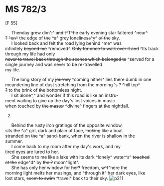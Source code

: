 # MS 782/3

[F 55]

&nbsp;&nbsp;&nbsp;&nbsp;&nbsp;The~~n~~day grew dim^.^ ~~and~~ ~~t~~^T^he early evening star faltered ^near^ \
~~?~~ ~~^on^~~ the edge of ~~the~~ ^a^ grey lonel~~iness~~^y^ ~~of the~~ sky. \
&nbsp;&nbsp;&nbsp;&nbsp;&nbsp;I looked back and felt the road lying behind ^me^ was \
infinitely ~~beyond me~~ ^removed^. ~~Only for once to walk over it and~~ ^Its track through my life had only \
~~never to travel back through the scenes which belonged to~~ ^served for a single journey and was never to be re-travelled \
~~my life~~. 

&nbsp;&nbsp;&nbsp;&nbsp;&nbsp;The long story of my ~~journey~~ ^coming hither^ lies there dumb in one \
meandering line of dust stretching from the morning ~~'s~~ ~~?~~ ^hill top^ \
~~?~~ to the brink of ~~the~~ bottomless night. \
&nbsp;&nbsp;&nbsp;&nbsp;&nbsp;I sit alone^,^ and wonder if this road is like an instru- \
ment waiting to give up the day's lost voices in music \
when touched by ~~the master~~ ^divine^ fingers at ~~the~~ nightfall.

2.
&nbsp;&nbsp;&nbsp;&nbsp;&nbsp;Behind the rusty iron gratings of the opposite window, \
sits ~~the~~ ^a^ girl, dark and plain of face, ~~looking~~ like a boat \
stranded on ~~the~~ ^a^ sand-bank, when the river is shallow in the \
summer. \
&nbsp;&nbsp;&nbsp;&nbsp;&nbsp;I come back to my room after my day's work, and my \
tired eyes are lured to her. \
&nbsp;&nbsp;&nbsp;&nbsp;&nbsp;She seems to me like a lake with its dark ^lonely^
water^s^ ~~touched~~ \
~~at the~~ edge^d^ by ~~the ?~~ moon^light^. \
&nbsp;&nbsp;&nbsp;&nbsp;&nbsp;She has only her window for ~~her?~~ freedom, ~~w~~^t^here the \
morning light melts her musings, and ^through it^ her dark eyes, like \
lost stars, ~~seem to swim~~ ^travel^ back to their sky.
![p211](MS782_3-211.jpg)
